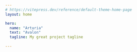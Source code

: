 ```yaml
---
# https://vitepress.dev/reference/default-theme-home-page
layout: home

hero:
  name: "Arturia"
  text: "Avalon"
  tagline: My great project tagline
  
---
```

